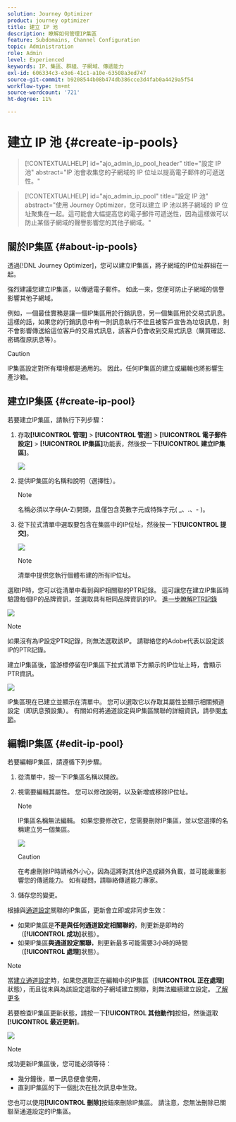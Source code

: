 ```yaml
---
solution: Journey Optimizer
product: journey optimizer
title: 建立 IP 池
description: 瞭解如何管理IP集區
feature: Subdomains, Channel Configuration
topic: Administration
role: Admin
level: Experienced
keywords: IP、集區、群組、子網域、傳遞能力
exl-id: 606334c3-e3e6-41c1-a10e-63508a3ed747
source-git-commit: b9208544b08b474db386cce3d4fab0a4429a5f54
workflow-type: tm+mt
source-wordcount: '721'
ht-degree: 11%

---
```


# 建立 IP 池 {#create-ip-pools}

>[!CONTEXTUALHELP]
>id="ajo_admin_ip_pool_header"
>title="設定 IP 池"
>abstract="IP 池會收集您的子網域的 IP 位址以提高電子郵件的可遞送性。"

>[!CONTEXTUALHELP]
>id="ajo_admin_ip_pool"
>title="設定 IP 池"
>abstract="使用 Journey Optimizer，您可以建立 IP 池以將子網域的 IP 位址聚集在一起。這可能會大幅提高您的電子郵件可遞送性，因為這樣做可以防止某個子網域的聲譽影響您的其他子網域。"

## 關於IP集區 {#about-ip-pools}

透過[!DNL Journey Optimizer]，您可以建立IP集區，將子網域的IP位址群組在一起。

強烈建議您建立IP集區，以傳遞電子郵件。 如此一來，您便可防止子網域的信譽影響其他子網域。

例如，一個最佳實務是讓一個IP集區用於行銷訊息，另一個集區用於交易式訊息。 這樣的話，如果您的行銷訊息中有一則訊息執行不佳且被客戶宣告為垃圾訊息，則不會影響傳送給這位客戶的交易式訊息，該客戶仍會收到交易式訊息（購買確認、密碼復原訊息等）。

>[!CAUTION]
>
>IP集區設定對所有環境都是通用的。 因此，任何IP集區的建立或編輯也將影響生產沙箱。

## 建立IP集區 {#create-ip-pool}

若要建立IP集區，請執行下列步驟：

1. 存取&#x200B;**[!UICONTROL 管理]** > **[!UICONTROL 管道]** > **[!UICONTROL 電子郵件設定]** > **[!UICONTROL IP集區]**&#x200B;功能表，然後按一下&#x200B;**[!UICONTROL 建立IP集區]**。

   ![](assets/ip-pool-create.png)

1. 提供IP集區的名稱和說明（選擇性）。

   >[!NOTE]
   >
   >名稱必須以字母(A-Z)開頭，且僅包含英數字元或特殊字元( _、.、- )。

1. 從下拉式清單中選取要包含在集區中的IP位址，然後按一下&#x200B;**[!UICONTROL 提交]**。

   ![](assets/ip-pool-config.png)

   >[!NOTE]
   >
   >清單中提供您執行個體布建的所有IP位址。

選取IP時，您可以從清單中看到與IP相關聯的PTR記錄。 這可讓您在建立IP集區時驗證每個IP的品牌資訊，並選取具有相同品牌資訊的IP。 [進一步瞭解PTR記錄](ptr-records.md)

![](assets/ip-pool-ptr-record.png)

>[!NOTE]
>
>如果沒有為IP設定PTR記錄，則無法選取該IP。 請聯絡您的Adobe代表以設定該IP的PTR記錄。

建立IP集區後，當游標停留在IP集區下拉式清單下方顯示的IP位址上時，會顯示PTR資訊。

![](assets/ip-pool-ptr-record-tooltip.png)

IP集區現在已建立並顯示在清單中。 您可以選取它以存取其屬性並顯示相關頻道設定（即訊息預設集）。 有關如何將通道設定與IP集區關聯的詳細資訊，請參閱[本節](channel-surfaces.md)。

## 編輯IP集區 {#edit-ip-pool}

若要編輯IP集區，請遵循下列步驟。

1. 從清單中，按一下IP集區名稱以開啟。

1. 視需要編輯其屬性。 您可以修改說明，以及新增或移除IP位址。

   >[!NOTE]
   >
   >IP集區名稱無法編輯。 如果您要修改它，您需要刪除IP集區，並以您選擇的名稱建立另一個集區。

   ![](assets/ip-pool-edit.png)

   >[!CAUTION]
   >
   >在考慮刪除IP時請格外小心，因為這將對其他IP造成額外負載，並可能嚴重影響您的傳遞能力。 如有疑問，請聯絡傳遞能力專家。

1. 儲存您的變更。

根據與[通道設定](channel-surfaces.md)關聯的IP集區，更新會立即或非同步生效：

* 如果IP集區是&#x200B;**不是與任何通道設定相關聯的**，則更新是即時的（**[!UICONTROL 成功]**&#x200B;狀態）。
* 如果IP集區&#x200B;**與通道設定關聯**，則更新最多可能需要3小時的時間（**[!UICONTROL 處理]**&#x200B;狀態）。

>[!NOTE]
>
>當[建立通道設定](channel-surfaces.md#create-channel-surface)時，如果您選取正在編輯中的IP集區（**[!UICONTROL 正在處理]**&#x200B;狀態），而且從未與為該設定選取的子網域建立關聯，則無法繼續建立設定。 [了解更多](channel-surfaces.md#subdomains-and-ip-pools)

若要檢查IP集區更新狀態，請按一下&#x200B;**[!UICONTROL 其他動作]**&#x200B;按鈕，然後選取&#x200B;**[!UICONTROL 最近更新]**。

![](assets/ip-pool-recent-update.png)

>[!NOTE]
>
>成功更新IP集區後，您可能必須等待：
>* 幾分鐘後，單一訊息便會使用，
>* 直到IP集區的下一個批次在批次訊息中生效。

您也可以使用&#x200B;**[!UICONTROL 刪除]**&#x200B;按鈕來刪除IP集區。 請注意，您無法刪除已關聯至通道設定的IP集區。

